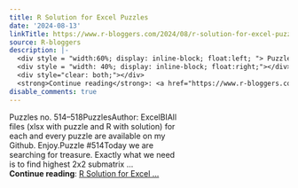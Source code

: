 ```yaml
---
title: R Solution for Excel Puzzles
date: '2024-08-13'
linkTitle: https://www.r-bloggers.com/2024/08/r-solution-for-excel-puzzles-34/
source: R-bloggers
description: |-
  <div style = "width:60%; display: inline-block; float:left; "> Puzzles no. 514–518PuzzlesAuthor: ExcelBIAll files (xlsx with puzzle and R with solution) for each and every puzzle are available on my Github. Enjoy.Puzzle #514Today we are searching for treasure. Exactly what we need is to find highest 2x2 submatrix ...</div>
  <div style = "width: 40%; display: inline-block; float:right;"></div>
  <div style="clear: both;"></div>
  <strong>Continue reading</strong>: <a href="https://www.r-bloggers.com/2024/08/r-solution-for-excel-puzzles-34/">R Solution for Excel ...
disable_comments: true
---
```

<div style = "width:60%; display: inline-block; float:left; "> Puzzles no. 514–518PuzzlesAuthor: ExcelBIAll files (xlsx with puzzle and R with solution) for each and every puzzle are available on my Github. Enjoy.Puzzle #514Today we are searching for treasure. Exactly what we need is to find highest 2x2 submatrix ...</div>
<div style = "width: 40%; display: inline-block; float:right;"></div>
<div style="clear: both;"></div>
<strong>Continue reading</strong>: <a href="https://www.r-bloggers.com/2024/08/r-solution-for-excel-puzzles-34/">R Solution for Excel ...